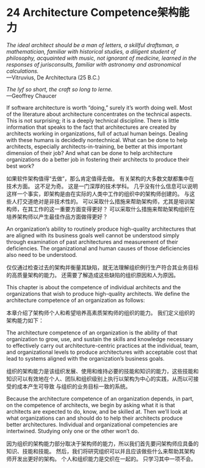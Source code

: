 24 Architecture Competence架构能力
===

_The ideal architect should be a man of letters, a skillful draftsman, a mathematician, familiar with historical studies, a diligent student of philosophy, acquainted with music, not ignorant of medicine, learned in the responses of jurisconsults, familiar with astronomy and astronomical calculations._  
—Vitruvius, De Architectura (25 B.C.)

_The lyf so short, the craft so long to lerne._  
—Geoffrey Chaucer

If software architecture is worth “doing,” surely it’s worth doing well. Most of the literature about architecture concentrates on the technical aspects. This is not surprising; it is a deeply technical discipline. There is little information that speaks to the fact that architectures are created by architects working in organizations, full of actual human beings. Dealing with these humans is decidedly nontechnical. What can be done to help architects, especially architects-in-training, be better at this important dimension of their job? And what can be done to help architecture organizations do a better job in fostering their architects to produce their best work?

如果软件架构值得“去做”，那么肯定值得去做。 有关架构的大多数文献都集中在技术方面。 这不足为奇。 这是一门深厚的技术学科。 几乎没有什么信息可以说明这样一个事实，即架构是由在实际的人类中工作的组织中的架构师创建的。 与这些人打交道绝对是非技术性的。 可以采取什么措施来帮助架构师，尤其是培训架构师，在其工作的这一重要方面变得更好？ 可以采取什么措施来帮助架构组织在培养架构师以产生最佳作品方面做得更好？

An organization’s ability to routinely produce high-quality architectures that are aligned with its business goals well cannot be understood simply through examination of past architectures and measurement of their deficiencies. The organizational and human causes of those deficiencies also need to be understood.

仅仅通过检查过去的架构并衡量其缺陷，就无法理解组织例行生产符合其业务目标的高质量架构的能力。 还需要了解造成这些缺陷的组织原因和人为原因。

This chapter is about the competence of individual architects and the organizations that wish to produce high-quality architects. We define the architecture competence of an organization as follows:

本章介绍了架构师个人和希望培养高素质架构师的组织的能力。 我们定义组织的架构能力如下：

  The architecture competence of an organization is the ability of that organization to grow, use, and sustain the skills and knowledge necessary to effectively carry out architecture-centric practices at the individual, team, and organizational levels to produce architectures with acceptable cost that lead to systems aligned with the organization’s business goals.

  组织的架构能力是该组织发展、使用和维持必要的技能和知识的能力，这些技能和知识可以有效地在个人、团队和组织级别上执行以架构为中心的实践，从而以可接受的成本产生可导致 与组织的业务目标一致的系统。

Because the architecture competence of an organization depends, in part, on the competence of architects, we begin by asking what it is that architects are expected to do, know, and be skilled at. Then we’ll look at what organizations can and should do to help their architects produce better architectures. Individual and organizational competencies are intertwined. Studying only one or the other won’t do.

因为组织的架构能力部分取决于架构师的能力，所以我们首先要问架构师应具备的知识、技能和技能。 然后，我们将研究组织可以并且应该做些什么来帮助其架构师开发出更好的架构。 个人和组织能力是交织在一起的。 只学习其中一项不会。
